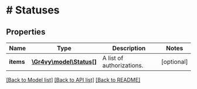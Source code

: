 # # Statuses

## Properties

Name | Type | Description | Notes
------------ | ------------- | ------------- | -------------
**items** | [**\Gr4vy\model\Status[]**](Status.md) | A list of authorizations. | [optional]

[[Back to Model list]](../../README.md#models) [[Back to API list]](../../README.md#endpoints) [[Back to README]](../../README.md)
